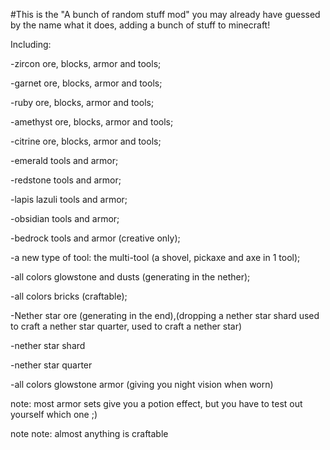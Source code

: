 #This is the "A bunch of random stuff mod"
you may already have guessed by the name what it does, adding a bunch of stuff to minecraft!

Including:

-zircon ore, blocks, armor and tools;

-garnet ore, blocks, armor and tools;

-ruby ore, blocks, armor and tools;

-amethyst ore, blocks, armor and tools;

-citrine ore, blocks, armor and tools;

-emerald tools and armor;

-redstone tools and armor;

-lapis lazuli tools and armor;

-obsidian tools and armor;

-bedrock tools and armor (creative only);

-a new type of tool: the multi-tool (a shovel, pickaxe and axe in 1 tool);

-all colors glowstone and dusts (generating in the nether);

-all colors bricks (craftable);

-Nether star ore (generating in the end),(dropping a nether star shard used to craft a nether star quarter, used to craft a nether star)

 -nether star shard

-nether star quarter

-all colors glowstone armor (giving you night vision when worn)

note: most armor sets give you a potion effect, but you have to test out yourself which one ;)

note note: almost anything is craftable
